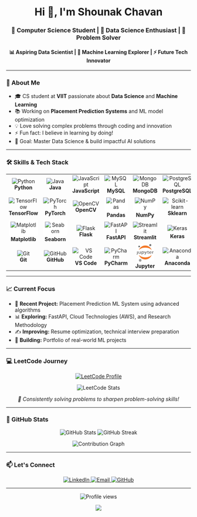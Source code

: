 <div align="center">
  <h1>Hi 👋, I'm Shounak Chavan</h1>
  <h3>💫 Computer Science Student | 🚀 Data Science Enthusiast | 🎯 Problem Solver</h3>
  <h4>📊 Aspiring Data Scientist | 🤖 Machine Learning Explorer | ⚡ Future Tech Innovator</h4>
</div>

---

### 🚀 About Me

- 🎓 CS student at **VIIT** passionate about **Data Science** and **Machine Learning**
- 📚 Working on **Placement Prediction Systems** and ML model optimization
- 💡 Love solving complex problems through coding and innovation
- ⚡ Fun fact: I believe in learning by doing!
- 🎯 Goal: Master Data Science & build impactful AI solutions

---

### 🛠️ Skills & Tech Stack

<div align="center">

<table>
<tr>
<td align="center" width="96">
<img src="https://skillicons.dev/icons?i=python" width="48" height="48" alt="Python" />
<br><strong>Python</strong>
</td>
<td align="center" width="96">
<img src="https://skillicons.dev/icons?i=java" width="48" height="48" alt="Java" />
<br><strong>Java</strong>
</td>
<td align="center" width="96">
<img src="https://skillicons.dev/icons?i=javascript" width="48" height="48" alt="JavaScript" />
<br><strong>JavaScript</strong>
</td>
<td align="center" width="96">
<img src="https://skillicons.dev/icons?i=mysql" width="48" height="48" alt="MySQL" />
<br><strong>MySQL</strong>
</td>
<td align="center" width="96">
<img src="https://skillicons.dev/icons?i=mongodb" width="48" height="48" alt="MongoDB" />
<br><strong>MongoDB</strong>
</td>
<td align="center" width="96">
<img src="https://skillicons.dev/icons?i=postgresql" width="48" height="48" alt="PostgreSQL" />
<br><strong>PostgreSQL</strong>
</td>
</tr>

<tr>
<td align="center" width="96">
<img src="https://skillicons.dev/icons?i=tensorflow" width="48" height="48" alt="TensorFlow" />
<br><strong>TensorFlow</strong>
</td>
<td align="center" width="96">
<img src="https://skillicons.dev/icons?i=pytorch" width="48" height="48" alt="PyTorch" />
<br><strong>PyTorch</strong>
</td>
<td align="center" width="96">
<img src="https://skillicons.dev/icons?i=opencv" width="48" height="48" alt="OpenCV" />
<br><strong>OpenCV</strong>
</td>
<td align="center" width="96">
<img src="https://cdn.jsdelivr.net/gh/devicons/devicon/icons/pandas/pandas-original.svg" width="48" height="48" alt="Pandas" style="background-color:white;padding:5px;border-radius:5px;" />
<br><strong>Pandas</strong>
</td>
<td align="center" width="96">
<img src="https://cdn.jsdelivr.net/gh/devicons/devicon/icons/numpy/numpy-original.svg" width="48" height="48" alt="NumPy" style="background-color:white;padding:5px;border-radius:5px;" />
<br><strong>NumPy</strong>
</td>
<td align="center" width="96">
<img src="https://skillicons.dev/icons?i=sklearn" width="48" height="48" alt="Scikit-learn" />
<br><strong>Sklearn</strong>
</td>
</tr>

<tr>
<td align="center" width="96">
<img src="https://cdn.jsdelivr.net/gh/devicons/devicon/icons/matplotlib/matplotlib-original.svg" width="48" height="48" alt="Matplotlib" style="background-color:white;padding:5px;border-radius:5px;" />
<br><strong>Matplotlib</strong>
</td>
<td align="center" width="96">
<img src="https://seaborn.pydata.org/_images/logo-mark-lightbg.svg" width="48" height="48" alt="Seaborn" style="background-color:white;padding:5px;border-radius:5px;" />
<br><strong>Seaborn</strong>
</td>
<td align="center" width="96">
<img src="https://skillicons.dev/icons?i=flask" width="48" height="48" alt="Flask" />
<br><strong>Flask</strong>
</td>
<td align="center" width="96">
<img src="https://skillicons.dev/icons?i=fastapi" width="48" height="48" alt="FastAPI" />
<br><strong>FastAPI</strong>
</td>
<td align="center" width="96">
<img src="https://streamlit.io/images/brand/streamlit-mark-color.svg" width="48" height="48" alt="Streamlit" />
<br><strong>Streamlit</strong>
</td>
<td align="center" width="96">
<img src="https://upload.wikimedia.org/wikipedia/commons/a/ae/Keras_logo.svg" width="48" height="48" alt="Keras" style="background-color:white;padding:5px;border-radius:5px;" />
<br><strong>Keras</strong>
</td>
</tr>

<tr>
<td align="center" width="96">
<img src="https://skillicons.dev/icons?i=git" width="48" height="48" alt="Git" />
<br><strong>Git</strong>
</td>
<td align="center" width="96">
<img src="https://skillicons.dev/icons?i=github" width="48" height="48" alt="GitHub" />
<br><strong>GitHub</strong>
</td>
<td align="center" width="96">
<img src="https://skillicons.dev/icons?i=vscode" width="48" height="48" alt="VS Code" />
<br><strong>VS Code</strong>
</td>
<td align="center" width="96">
<img src="https://skillicons.dev/icons?i=pycharm" width="48" height="48" alt="PyCharm" />
<br><strong>PyCharm</strong>
</td>
<td align="center" width="96">
<img src="https://raw.githubusercontent.com/devicons/devicon/master/icons/jupyter/jupyter-original-wordmark.svg" width="48" height="48" alt="Jupyter" />
<br><strong>Jupyter</strong>
</td>
<td align="center" width="96">
<img src="https://skillicons.dev/icons?i=anaconda" width="48" height="48" alt="Anaconda" />
<br><strong>Anaconda</strong>
</td>
</tr>
</table>

</div>

---

### 📈 Current Focus

- 🔬 **Recent Project:** Placement Prediction ML System using advanced algorithms
- 📊 **Exploring:** FastAPI, Cloud Technologies (AWS), and Research Methodology
- ✍️ **Improving:** Resume optimization, technical interview preparation
- 🌟 **Building:** Portfolio of real-world ML projects

---

### 💻 LeetCode Journey

<p align="center">
  <a href="https://leetcode.com/u/Shounak_Chavan/" target="_blank">
    <img src="https://img.shields.io/badge/LeetCode-FFA116?style=for-the-badge&logo=leetcode&logoColor=white" alt="LeetCode Profile"/>
  </a>
</p>

<p align="center">
  <img src="https://leetcard.jacoblin.cool/Shounak_Chavan?theme=dark&font=Ubuntu&ext=heatmap" alt="LeetCode Stats"/>
</p>

<p align="center">
  <i>🎯 Consistently solving problems to sharpen problem-solving skills!</i>
</p>

---

### 🏅 GitHub Stats

<p align="center">
  <img width="48%" src="https://github-readme-stats.vercel.app/api?username=Shounak-Chavan&show_icons=true&theme=tokyonight&hide_border=true" alt="GitHub Stats" />
  <img width="48%" src="https://github-readme-streak-stats.herokuapp.com/?user=Shounak-Chavan&theme=tokyonight&hide_border=true" alt="GitHub Streak"/>
</p>

<p align="center">
  <img src="https://github-readme-activity-graph.vercel.app/graph?username=Shounak-Chavan&theme=tokyo-night&hide_border=true" alt="Contribution Graph" />
</p>

---

### 📫 Let's Connect

<p align="center">
  <a href="https://linkedin.com/in/shounak-chavan" target="_blank">
    <img src="https://img.shields.io/badge/LinkedIn-0077B5?style=for-the-badge&logo=linkedin&logoColor=white" alt="LinkedIn"/>
  </a>
  <a href="mailto:shounakchavan@example.com">
    <img src="https://img.shields.io/badge/Email-D14836?style=for-the-badge&logo=gmail&logoColor=white" alt="Email"/>
  </a>
  <a href="https://github.com/Shounak-Chavan" target="_blank">
    <img src="https://img.shields.io/badge/GitHub-100000?style=for-the-badge&logo=github&logoColor=white" alt="GitHub"/>
  </a>
</p>

---

<p align="center">
  <img src="https://komarev.com/ghpvc/?username=Shounak-Chavan&label=Profile%20Views&color=blueviolet&style=for-the-badge" alt="Profile views" />
</p>

<p align="center">
  <img src="https://capsule-render.vercel.app/api?type=waving&color=gradient&height=100&section=footer"/>
</p>
